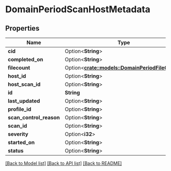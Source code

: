 # DomainPeriodScanHostMetadata

## Properties

Name | Type | Description | Notes
------------ | ------------- | ------------- | -------------
**cid** | Option<**String**> |  | [optional]
**completed_on** | Option<**String**> |  | [optional]
**filecount** | Option<[**crate::models::DomainPeriodFileCount**](domain.FileCount.md)> |  | [optional]
**host_id** | Option<**String**> |  | [optional]
**host_scan_id** | Option<**String**> |  | [optional]
**id** | **String** |  |
**last_updated** | Option<**String**> |  | [optional]
**profile_id** | Option<**String**> |  | [optional]
**scan_control_reason** | Option<**String**> |  | [optional]
**scan_id** | Option<**String**> |  | [optional]
**severity** | Option<**i32**> |  | [optional]
**started_on** | Option<**String**> |  | [optional]
**status** | Option<**String**> |  | [optional]

[[Back to Model list]](./README.md#documentation-for-models) [[Back to API list]](./README.md#documentation-for-api-endpoints) [[Back to README]](../README.md)

